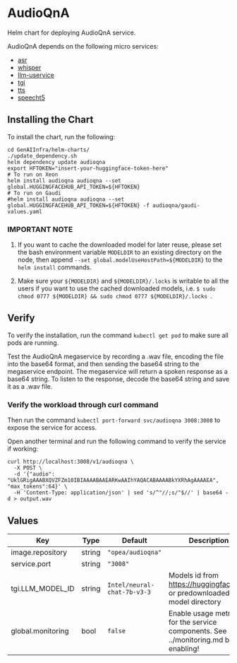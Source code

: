 # AudioQnA

Helm chart for deploying AudioQnA service.

AudioQnA depends on the following micro services:

- [asr](../common/asr/README.md)
- [whisper](../common/whisper/README.md)
- [llm-uservice](../common/llm-uservice/README.md)
- [tgi](../common/tgi/README.md)
- [tts](../common/tts/README.md)
- [speecht5](../common/speecht5/README.md)

## Installing the Chart

To install the chart, run the following:

```console
cd GenAIInfra/helm-charts/
./update_dependency.sh
helm dependency update audioqna
export HFTOKEN="insert-your-huggingface-token-here"
# To run on Xeon
helm install audioqna audioqna --set global.HUGGINGFACEHUB_API_TOKEN=${HFTOKEN}
# To run on Gaudi
#helm install audioqna audioqna --set global.HUGGINGFACEHUB_API_TOKEN=${HFTOKEN} -f audioqna/gaudi-values.yaml
```

### IMPORTANT NOTE

1. If you want to cache the downloaded model for later reuse, please set the bash environment variable `MODELDIR` to an existing directory on the node, then append `--set global.modelUseHostPath=${MODELDIR}` to the `helm install` commands.

2. Make sure your `${MODELDIR}` and `${MODELDIR}/.locks` is writable to all the users if you want to use the cached downloaded models, i.e. `$ sudo chmod 0777 ${MODELDIR} && sudo chmod 0777 ${MODELDIR}/.locks `.

## Verify

To verify the installation, run the command `kubectl get pod` to make sure all pods are running.

Test the AudioQnA megaservice by recording a .wav file, encoding the file into the base64 format, and then sending the base64 string to the megaservice endpoint. The megaservice will return a spoken response as a base64 string. To listen to the response, decode the base64 string and save it as a .wav file.

### Verify the workload through curl command

Then run the command `kubectl port-forward svc/audioqna 3008:3008` to expose the service for access.

Open another terminal and run the following command to verify the service if working:

```console
curl http://localhost:3008/v1/audioqna \
  -X POST \
  -d '{"audio": "UklGRigAAABXQVZFZm10IBIAAAABAAEARKwAAIhYAQACABAAAABkYXRhAgAAAAEA", "max_tokens":64}' \
  -H 'Content-Type: application/json' | sed 's/^"//;s/"$//' | base64 -d > output.wav
```

## Values

| Key               | Type   | Default                     | Description                                                                            |
| ----------------- | ------ | --------------------------- | -------------------------------------------------------------------------------------- |
| image.repository  | string | `"opea/audioqna"`           |                                                                                        |
| service.port      | string | `"3008"`                    |                                                                                        |
| tgi.LLM_MODEL_ID  | string | `Intel/neural-chat-7b-v3-3` | Models id from https://huggingface.co/, or predownloaded model directory               |
| global.monitoring | bool   | `false`                     | Enable usage metrics for the service components. See ../monitoring.md before enabling! |
